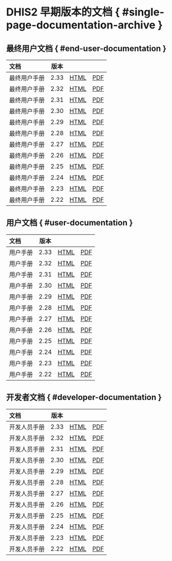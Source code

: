 # DHIS2 早期版本的文档 { #single-page-documentation-archive }

## 最终用户文档 { #end-user-documentation }

| 文档 | 版本 |  |  |
| :-- | --- | --- | --- |
| 最终用户手册 | 2.33 | [HTML](/archive/en/2.33/user/dhis2-end-user-manual.html) | [PDF](/archive/en/2.33/user/dhis2-end-user-manual.pdf) |
| 最终用户手册 | 2.32 | [HTML](/archive/en/2.32/end-user/html/dhis2_end_user_manual_full.html) | [PDF](/archive/en/2.32/end-user/dhis2_end_user_manual.pdf) |
| 最终用户手册 | 2.31 | [HTML](/archive/en/2.31/end-user/html/dhis2_end_user_manual_full.html) | [PDF](/archive/en/2.31/end-user/dhis2_end_user_manual.pdf) |
| 最终用户手册 | 2.30 | [HTML](/archive/en/2.30/end-user/html/dhis2_end_user_manual_full.html) | [PDF](/archive/en/2.30/end-user/dhis2_end_user_manual.pdf) |
| 最终用户手册 | 2.29 | [HTML](/archive/en/2.29/end-user/html/dhis2_end_user_manual_full.html) | [PDF](/archive/en/2.29/end-user/dhis2_end_user_manual.pdf) |
| 最终用户手册 | 2.28 | [HTML](/archive/en/2.28/end-user/html/dhis2_end_user_manual_full.html) | [PDF](/archive/en/2.28/end-user/dhis2_end_user_manual.pdf) |
| 最终用户手册 | 2.27 | [HTML](/archive/en/2.27/end-user/html/dhis2_end_user_manual_full.html) | [PDF](/archive/en/2.27/end-user/dhis2_end_user_manual.pdf) |
| 最终用户手册 | 2.26 | [HTML](/archive/en/2.26/end-user/html/dhis2_end_user_manual_full.html) | [PDF](/archive/en/2.26/end-user/dhis2_end_user_manual.pdf) |
| 最终用户手册 | 2.25 | [HTML](/archive/en/2.25/end-user/html/dhis2_end_user_manual_full.html) | [PDF](/archive/en/2.25/end-user/dhis2_end_user_manual.pdf) |
| 最终用户手册 | 2.24 | [HTML](/archive/en/2.24/end-user/html/dhis2_end_user_manual_full.html) | [PDF](/archive/en/2.24/end-user/dhis2_end_user_manual.pdf) |
| 最终用户手册 | 2.23 | [HTML](/archive/en/2.23/end-user/html/dhis2_end_user_manual_full.html) | [PDF](/archive/en/2.23/end-user/dhis2_end_user_manual.pdf) |
| 最终用户手册 | 2.22 | [HTML](/archive/en/2.22/end-user/html/dhis2_end_user_manual_full.html) | [PDF](/archive/en/2.22/end-user/dhis2_end_user_manual.pdf) |

## 用户文档 { #user-documentation }

| 文档 | 版本 |  |  |
| :-- | --- | --- | --- |
| 用户手册 | 2.33 | [HTML](/archive/en/2.33/user/dhis2-user-manual.html) | [PDF](/archive/en/2.33/user/dhis2-user-manual.pdf) |
| 用户手册 | 2.32 | [HTML](/archive/en/2.32/user/html/dhis2_user_manual_en_full.html) | [PDF](/archive/en/2.32/user/dhis2_user_manual_en.pdf) |
| 用户手册 | 2.31 | [HTML](/archive/en/2.31/user/html/dhis2_user_manual_en_full.html) | [PDF](/archive/en/2.31/user/dhis2_user_manual_en.pdf) |
| 用户手册 | 2.30 | [HTML](/archive/en/2.30/user/html/dhis2_user_manual_en_full.html) | [PDF](/archive/en/2.30/user/dhis2_user_manual_en.pdf) |
| 用户手册 | 2.29 | [HTML](/archive/en/2.29/user/html/dhis2_user_manual_en_full.html) | [PDF](/archive/en/2.29/user/dhis2_user_manual_en.pdf) |
| 用户手册 | 2.28 | [HTML](/archive/en/2.28/user/html/dhis2_user_manual_en_full.html) | [PDF](/archive/en/2.28/user/dhis2_user_manual_en.pdf) |
| 用户手册 | 2.27 | [HTML](/archive/en/2.27/user/html/dhis2_user_manual_en_full.html) | [PDF](/archive/en/2.27/user/dhis2_user_manual_en.pdf) |
| 用户手册 | 2.26 | [HTML](/archive/en/2.26/user/html/dhis2_user_manual_en_full.html) | [PDF](/archive/en/2.26/user/dhis2_user_manual_en.pdf) |
| 用户手册 | 2.25 | [HTML](/archive/en/2.25/user/html/dhis2_user_manual_en_full.html) | [PDF](/archive/en/2.25/user/dhis2_user_manual_en.pdf) |
| 用户手册 | 2.24 | [HTML](/archive/en/2.24/user/html/dhis2_user_manual_en_full.html) | [PDF](/archive/en/2.24/user/dhis2_user_manual_en.pdf) |
| 用户手册 | 2.23 | [HTML](/archive/en/2.23/user/html/dhis2_user_manual_en_full.html) | [PDF](/archive/en/2.23/user/dhis2_user_manual_en.pdf) |
| 用户手册 | 2.22 | [HTML](/archive/en/2.22/user/html/dhis2_user_manual_en_full.html) | [PDF](/archive/en/2.22/user/dhis2_user_manual_en.pdf) |

## 开发者文档 { #developer-documentation }

| 文档 | 版本 |  |  |
| :-- | --- | --- | --- |
| 开发人员手册 | 2.33 | [HTML](/archive/en/2.33/developer/developer-manual.html) | [PDF](/archive/en/2.33/developer/developer-manual.pdf) |
| 开发人员手册 | 2.32 | [HTML](/archive/en/2.32/developer/html/dhis2_developer_manual.html) | [PDF](/archive/en/2.32/developer/dhis2_developer_manual.pdf) |
| 开发人员手册 | 2.31 | [HTML](/archive/en/2.31/developer/html/dhis2_developer_manual.html) | [PDF](/archive/en/2.31/developer/dhis2_developer_manual.pdf) |
| 开发人员手册 | 2.30 | [HTML](/archive/en/2.30/developer/html/dhis2_developer_manual.html) | [PDF](/archive/en/2.30/developer/dhis2_developer_manual.pdf) |
| 开发人员手册 | 2.29 | [HTML](/archive/en/2.29/developer/html/dhis2_developer_manual.html) | [PDF](/archive/en/2.29/developer/dhis2_developer_manual.pdf) |
| 开发人员手册 | 2.28 | [HTML](/archive/en/2.28/developer/html/dhis2_developer_manual.html) | [PDF](/archive/en/2.28/developer/dhis2_developer_manual.pdf) |
| 开发人员手册 | 2.27 | [HTML](/archive/en/2.27/developer/html/dhis2_developer_manual.html) | [PDF](/archive/en/2.27/developer/dhis2_developer_manual.pdf) |
| 开发人员手册 | 2.26 | [HTML](/archive/en/2.26/developer/html/dhis2_developer_manual.html) | [PDF](/archive/en/2.26/developer/dhis2_developer_manual.pdf) |
| 开发人员手册 | 2.25 | [HTML](/archive/en/2.25/developer/html/dhis2_developer_manual.html) | [PDF](/archive/en/2.25/developer/dhis2_developer_manual.pdf) |
| 开发人员手册 | 2.24 | [HTML](/archive/en/2.24/developer/html/dhis2_developer_manual.html) | [PDF](/archive/en/2.24/developer/dhis2_developer_manual.pdf) |
| 开发人员手册 | 2.23 | [HTML](/archive/en/2.23/developer/html/dhis2_developer_manual.html) | [PDF](/archive/en/2.23/developer/dhis2_developer_manual.pdf) |
| 开发人员手册 | 2.22 | [HTML](/archive/en/2.22/developer/html/dhis2_developer_manual.html) | [PDF](/archive/en/2.22/developer/dhis2_developer_manual.pdf) |
